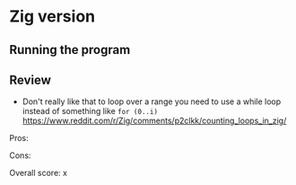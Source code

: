 # Zig version

## Running the program

## Review

- Don't really like that to loop over a range you need to use a while loop instead of something like `for (0..i)` <https://www.reddit.com/r/Zig/comments/p2clkk/counting_loops_in_zig/>

Pros:

Cons:

Overall score: x
